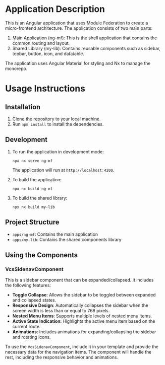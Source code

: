# Application Description

This is an Angular application that uses Module Federation to create a micro-frontend architecture. The application consists of two main parts:

1. Main Application (ng-mf): This is the shell application that contains the common routing and layout.
2. Shared Library (my-lib): Contains reusable components such as sidebar, topbar, button, icon, and datatable.

The application uses Angular Material for styling and Nx to manage the monorepo.

# Usage Instructions

## Installation

1. Clone the repository to your local machine.
2. Run `npm install` to install the dependencies.

## Development

1. To run the application in development mode:
   ```
   npx nx serve ng-mf
   ```
   The application will run at `http://localhost:4200`.

2. To build the application:
   ```
   npx nx build ng-mf
   ```

3. To build the shared library:
   ```
   npx nx build my-lib
   ```

## Project Structure

- `apps/ng-mf`: Contains the main application
- `apps/my-lib`: Contains the shared components library

## Using the Components

### VcsSidenavComponent

This is a sidebar component that can be expanded/collapsed. It includes the following features:

- **Toggle Collapse**: Allows the sidebar to be toggled between expanded and collapsed states.
- **Responsive Design**: Automatically collapses the sidebar when the screen width is less than or equal to 768 pixels.
- **Nested Menu Items**: Supports multiple levels of nested menu items.
- **Active State Indication**: Highlights the active menu item based on the current route.
- **Animations**: Includes animations for expanding/collapsing the sidebar and rotating icons.

To use the `VcsSidenavComponent`, include it in your template and provide the necessary data for the navigation items. The component will handle the rest, including the responsive behavior and animations.

